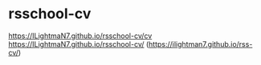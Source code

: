 # rsschool-cv
https://ILightmaN7.github.io/rsschool-cv/cv
https://ILightmaN7.github.io/rsschool-cv/ (https://ilightman7.github.io/rss-cv/)
